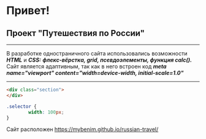 # Привет!

 ## **Проект "Путешествия по России"**
_______________________________________________________________________________________

В разработке одностраничного сайта использовались возможности ***HTML*** и ***CSS:***  ***флекс-вёрстка, grid, псевдоэлементы, функция calc().***  Сайт является адаптивным, так как в него встроен код ***meta name="viewport" content="width=device-width, initial-scale=1.0"***
_________________________________________________________________________________________

```html
<div class="section">
</div>
```
```css
.selector {
        width: 100px;
}
```
Сайт расположен https://mybenim.github.io/russian-travel/
